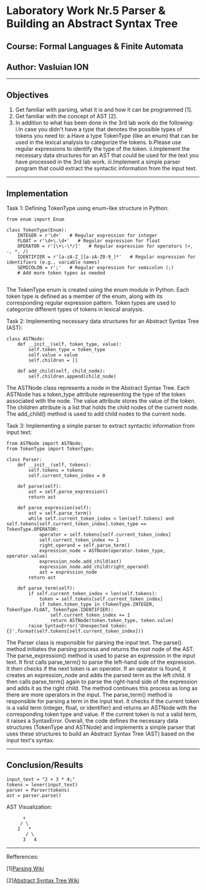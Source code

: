 # Laboratory Work Nr.5 Parser & Building an Abstract Syntax Tree
## Course: Formal Languages & Finite Automata
## Author: Vasluian ION

****
## Objectives
1. Get familiar with parsing, what it is and how it can be programmed [1].
2. Get familiar with the concept of AST [2].
3. In addition to what has been done in the 3rd lab work do the following:
    i.In case you didn't have a type that denotes the possible types of tokens you need to:
      a.Have a type TokenType (like an enum) that can be used in the lexical analysis to categorize the tokens.
      b.Please use regular expressions to identify the type of the token.
    ii.Implement the necessary data structures for an AST that could be used for the text you have processed in the 3rd lab work.
    iii.Implement a simple parser program that could extract the syntactic information from the input text.
****
## Implementation

Task 1: Defining TokenType using enum-like structure in Python:

```
from enum import Enum

class TokenType(Enum):
    INTEGER = r'\d+'   # Regular expression for integer
    FLOAT = r'\d+\.\d+'   # Regular expression for float
    OPERATOR = r'[\+\-\*/]'   # Regular expression for operators (+, -, *, /)
    IDENTIFIER = r'[a-zA-Z_][a-zA-Z0-9_]*'   # Regular expression for identifiers (e.g., variable names)
    SEMICOLON = r';'   # Regular expression for semicolon (;)
    # Add more token types as needed
    
```

The TokenType enum is created using the enum module in Python.
Each token type is defined as a member of the enum, along with its corresponding regular expression pattern.
Token types are used to categorize different types of tokens in lexical analysis.

Task 2: Implementing necessary data structures for an Abstract Syntax Tree (AST):

```
class ASTNode:
    def __init__(self, token_type, value):
        self.token_type = token_type
        self.value = value
        self.children = []

    def add_child(self, child_node):
        self.children.append(child_node)
```


The ASTNode class represents a node in the Abstract Syntax Tree.
Each ASTNode has a token_type attribute representing the type of the token associated with the node.
The value attribute stores the value of the token.
The children attribute is a list that holds the child nodes of the current node.
The add_child() method is used to add child nodes to the current node.

Task 3: Implementing a simple parser to extract syntactic information from input text:

```
from ASTNode import ASTNode;
from TokenType import TokenType;

class Parser:
    def __init__(self, tokens):
        self.tokens = tokens
        self.current_token_index = 0

    def parse(self):
        ast = self.parse_expression()
        return ast

    def parse_expression(self):
        ast = self.parse_term()
        while self.current_token_index < len(self.tokens) and self.tokens[self.current_token_index].token_type == TokenType.OPERATOR:
            operator = self.tokens[self.current_token_index]
            self.current_token_index += 1
            right_operand = self.parse_term()
            expression_node = ASTNode(operator.token_type, operator.value)
            expression_node.add_child(ast)
            expression_node.add_child(right_operand)
            ast = expression_node
        return ast

    def parse_term(self):
        if self.current_token_index < len(self.tokens):
            token = self.tokens[self.current_token_index]
            if token.token_type in (TokenType.INTEGER, TokenType.FLOAT, TokenType.IDENTIFIER):
                self.current_token_index += 1
                return ASTNode(token.token_type, token.value)
        raise SyntaxError('Unexpected token: {}'.format(self.tokens[self.current_token_index]))
```

The Parser class is responsible for parsing the input text.
The parse() method initiates the parsing process and returns the root node of the AST.
The parse_expression() method is used to parse an expression in the input text.
It first calls parse_term() to parse the left-hand side of the expression.
It then checks if the next token is an operator.
If an operator is found, it creates an expression_node and adds the parsed term as the left child.
It then calls parse_term() again to parse the right-hand side of the expression and adds it as the right child.
The method continues this process as long as there are more operators in the input.
The parse_term() method is responsible for parsing a term in the input text.
It checks if the current token is a valid term (integer, float, or identifier) and returns an ASTNode with the corresponding token type and value.
If the current token is not a valid term, it raises a SyntaxError.
Overall, the code defines the necessary data structures (TokenType and ASTNode) and implements a simple parser that uses these structures to build an Abstract Syntax Tree (AST) based on the input text's syntax.



****
## Conclusion/Results

```
input_text = "2 + 3 * 4;"
tokens = lexer(input_text)
parser = Parser(tokens)
ast = parser.parse()
```

AST Visualization:

```
      +
     / \
    2   *
       / \
      3   4
```

****
Refferences:

[1][Parsing Wiki](https://en.wikipedia.org/wiki/Parsing)

[2][Abstract Syntax Tree Wiki](https://en.wikipedia.org/wiki/Abstract_syntax_tree)


